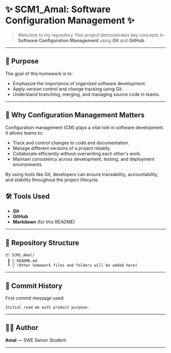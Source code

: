 # ✨ SCM1_Amal: Software Configuration Management ✨

> Welcome to my repository 
> This project demonstrates key concepts in **Software Configuration Management** using **Git** and **GitHub**.

---

## 🎯 Purpose

The goal of this homework is to:

- Emphasize the importance of organized software development.
- Apply version control and change tracking using Git.
- Understand branching, merging, and managing source code in teams.

---
## 📌 Why Configuration Management Matters

Configuration management (CM) plays a vital role in software development.  
It allows teams to:

- Track and control changes to code and documentation.
- Manage different versions of a project reliably.
- Collaborate efficiently without overwriting each other's work.
- Maintain consistency across development, testing, and deployment environments.

By using tools like Git, developers can ensure traceability, accountability, and stability throughout the project lifecycle.

## 🛠️ Tools Used

- **Git**
- **GitHub**
- **Markdown** (for this README)

---

## 📁 Repository Structure

```
📦 SCM1_Amal/
 ┣ 📄 README.md
 ┗ 📂 (Other homework files and folders will be added here)
```

---

## 📝 Commit History

First commit message used:

```
Initial read me with product purpose.
```

---

## 👩‍💻 Author

**Amal** — SWE Senior Student  


---
